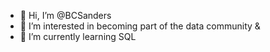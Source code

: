 - 👋 Hi, I’m @BCSanders
- 👀 I’m interested in becoming part of the data community &
- 🌱 I’m currently learning SQL


<!---
BCSanders/BCSanders is a ✨ special ✨ repository because its `README.md` (this file) appears on your GitHub profile.
You can click the Preview link to take a look at your changes.
--->

